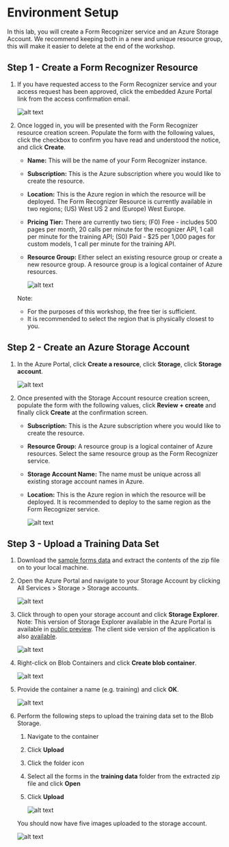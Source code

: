 # Environment Setup
In this lab, you will create a Form Recognizer service and an Azure Storage Account. We recommend keeping both in a new and unique resource group, this will make it easier to delete at the end of the workshop.

## Step 1 - Create a Form Recognizer Resource
1. If you have requested access to the Form Recognizer service and your access request has been approved, click the embedded Azure Portal link from the access confirmation email.
  
   ![alt text](https://github.com/tayganr/DataOps/raw/master/resources/images/img-form-recognizer-public-preview.png "Form Recognizer Public Preview")

2. Once logged in, you will be presented with the Form Recognizer resource creation screen. Populate the form with the following values, click the checkbox to confirm you have read and understood the notice, and click **Create**.
   * **Name:** This will be the name of your Form Recognizer instance.
   * **Subscription:** This is the Azure subscription where you would like to create the resource.
   * **Location:** This is the Azure region in which the resource will be deployed. The Form Recognizer Resource is currently available in two regions; (US) West US 2 and (Europe) West Europe.
   * **Pricing Tier:** There are currently two tiers; (F0) Free - includes 500 pages per month, 20 calls per minute for the recognizer API, 1 call per minute for the training API; (S0) Paid - $25 per 1,000 pages for custom models, 1 call per minute for the training API.
   * **Resource Group:** Either select an existing resource group or create a new resource group. A resource group is a logical container of Azure resources.


        ![alt text](https://github.com/tayganr/DataOps/raw/master/resources/images/img-form-recognizer-create.png "Form Recognizer Create")
    
    Note:
    * For the purposes of this workshop, the free tier is sufficient.
    * It is recommended to select the region that is physically closest to you.

## Step 2 - Create an Azure Storage Account
1. In the Azure Portal, click **Create a resource**, click **Storage**, click **Storage account**.
   
   ![alt text](https://github.com/tayganr/DataOps/raw/master/resources/images/img-storage-account-create1.png "Azure Storage Account Create")

2. Once presented with the Storage Account resource creation screen, populate the form with the following values, click **Review + create** and finally click **Create** at the confirmation screen.
   * **Subscription:** This is the Azure subscription where you would like to create the resource.
   * **Resource Group:** A resource group is a logical container of Azure resources. Select the same resource group as the Form Recognizer service.
   * **Storage Account Name:** The name must be unique across all existing storage account names in Azure.
   * **Location:** This is the Azure region in which the resource will be deployed. It is recommended to deploy to the same region as the Form Recognizer service.

      ![alt text](https://github.com/tayganr/DataOps/raw/master/resources/images/img-storage-account-create2.png "Azure Storage Account Create")

## Step 3 - Upload a Training Data Set
1. Download the [sample forms data](https://github.com/tayganr/DataOps/raw/master/resources/data/forms.zip) and extract the contents of the zip file on to your local machine.
2. Open the Azure Portal and navigate to your Storage Account by clicking All Services > Storage > Storage accounts.
      
      ![alt text](https://github.com/tayganr/DataOps/raw/master/resources/images/img-storage-account-upload1.png "Azure Storage Account")

3. Click through to open your storage account and click **Storage Explorer**. Note: This version of Storage Explorer available in the Azure Portal is available in [public preview](https://azure.microsoft.com/en-gb/updates/storage-explorer-preview-now-available-in-azure-portal/). The client side version of the application is also [available](https://azure.microsoft.com/en-us/features/storage-explorer/).
      
      ![alt text](https://github.com/tayganr/DataOps/raw/master/resources/images/img-storage-account-upload2.png "Storage Explorer")

4. Right-click on Blob Containers and click **Create blob container**.
      
      ![alt text](https://github.com/tayganr/DataOps/raw/master/resources/images/img-storage-account-upload3.png "Create blob container")

5. Provide the container a name (e.g. training) and click **OK**.
      
      ![alt text](https://github.com/tayganr/DataOps/raw/master/resources/images/img-storage-account-upload4.png "Create blob container")

6. Perform the following steps to upload the training data set to the Blob Storage.
   1. Navigate to the container
   2. Click **Upload**
   3. Click the folder icon
   4. Select all the forms in the **training data** folder from the extracted zip file and click **Open**
   5. Click **Upload**

      ![alt text](https://github.com/tayganr/DataOps/raw/master/resources/images/img-storage-account-upload5.png "Create blob container")

   You should now have five images uploaded to the storage account.
     
      ![alt text](https://github.com/tayganr/DataOps/raw/master/resources/images/img-storage-account-upload6.png "Create blob container")
